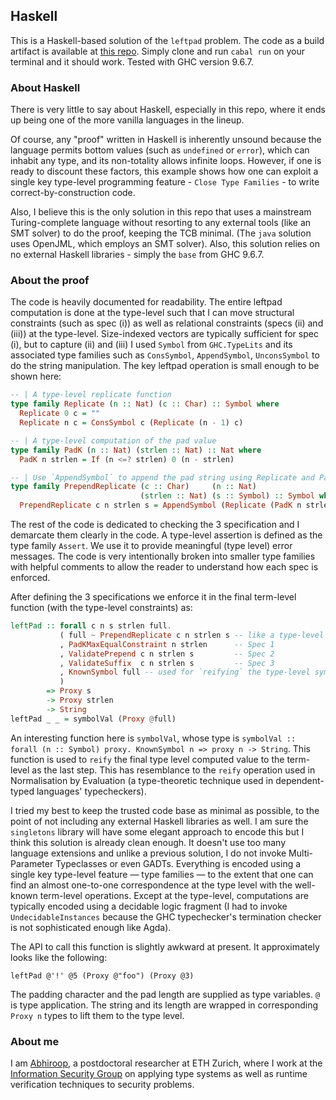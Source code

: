 ## Haskell

This is a Haskell-based solution of the `leftpad` problem. The code as a build artifact is available at [this repo](https://github.com/Abhiroop/leftpad/tree/master). Simply clone and run `cabal run` on your terminal and it should work. Tested with GHC version 9.6.7.

### About Haskell

There is very little to say about Haskell, especially in this repo, where it ends up being one of the more vanilla languages in the lineup.

Of course, any "proof" written in Haskell is inherently unsound because the language permits bottom values (such as `undefined` or `error`), which can inhabit any type, and its non-totality allows infinite loops. However, if one is ready to discount these factors, this example shows how one can exploit a single key type-level programming feature - `Close Type Families` - to write correct-by-construction code.

Also, I believe this is the only solution in this repo that uses a mainstream Turing-complete language without resorting to any external tools (like an SMT solver) to do the proof, keeping the TCB minimal. (The `java` solution uses OpenJML, which employs an SMT solver). Also, this solution relies on no external Haskell libraries - simply the `base` from GHC 9.6.7.

### About the proof

The code is heavily documented for readability. The entire leftpad computation is done at the type-level such that I can move structural constraints (such as spec (i)) as well as relational constraints (specs (ii) and (iii)) at the type-level. Size-indexed vectors are typically sufficient for spec (i), but to capture (ii) and (iii) I used `Symbol` from `GHC.TypeLits` and its associated type families such as `ConsSymbol`, `AppendSymbol`, `UnconsSymbol` to do the string manipulation. The key leftpad operation is small enough to be shown here:

```haskell
-- | A type-level replicate function
type family Replicate (n :: Nat) (c :: Char) :: Symbol where
  Replicate 0 c = ""
  Replicate n c = ConsSymbol c (Replicate (n - 1) c)

-- | A type-level computation of the pad value
type family PadK (n :: Nat) (strlen :: Nat) :: Nat where
  PadK n strlen = If (n <=? strlen) 0 (n - strlen)

-- | Use `AppendSymbol` to append the pad string using Replicate and PadK
type family PrependReplicate (c :: Char)     (n :: Nat)
                             (strlen :: Nat) (s :: Symbol) :: Symbol where
  PrependReplicate c n strlen s = AppendSymbol (Replicate (PadK n strlen) c) s
```

The rest of the code is dedicated to checking the 3 specification and I demarcate them clearly in the code. A type-level assertion is defined as the type family `Assert`. We use it to provide meaningful (type level) error messages. The code is very intentionally broken into smaller type families with helpful comments to allow the reader to understand how each spec is enforced.

After defining the 3 specifications we enforce it in the final term-level function (with the type-level constraints) as:

```haskell
leftPad :: forall c n s strlen full.
           ( full ~ PrependReplicate c n strlen s -- like a type-level `let`
           , PadKMaxEqualConstraint n strlen      -- Spec 1
           , ValidatePrepend c n strlen s         -- Spec 2
           , ValidateSuffix  c n strlen s         -- Spec 3
           , KnownSymbol full -- used for `reifying` the type-level symbol
           )
        => Proxy s
        -> Proxy strlen
        -> String
leftPad _ _ = symbolVal (Proxy @full)
```

An interesting function here is `symbolVal`, whose type is `symbolVal :: forall (n :: Symbol) proxy. KnownSymbol n => proxy n -> String`. This function is used to `reify` the final type level computed value to the term-level as the last step. This has resemblance to the `reify` operation used in Normalisation by Evaluation (a type-theoretic technique used in dependent-typed languages' typecheckers).

I tried my best to keep the trusted code base as minimal as possible, to the point of not including any external Haskell libraries as well. I am sure the `singletons` library will have some elegant approach to encode this but I think this solution is already clean enough. It doesn't use too many language extensions and unlike a previous solution, I do not invoke Multi-Parameter Typeclasses or even GADTs. Everything is encoded using a single key type-level feature — type families — to the extent that one can find an almost one-to-one correspondence at the type level with the well-known term-level operations. Except at the type-level, computations are typically encoded using a decidable logic fragment (I had to invoke `UndecidableInstances` because the GHC typechecker's termination checker is not sophisticated enough like Agda).


The API to call this function is slightly awkward at present. It approximately looks like the following:

```
leftPad @'!' @5 (Proxy @"foo") (Proxy @3)
```

The padding character and the pad length are supplied as type variables. `@` is type application. The string and its length are wrapped in corresponding `Proxy n` types to lift them to the type level.


### About me

I am [Abhiroop](https://abhiroop.github.io/), a postdoctoral researcher at ETH Zurich, where I work at the [Information Security Group](https://infsec.ethz.ch/) on applying type systems as well as runtime verification techniques to security problems.